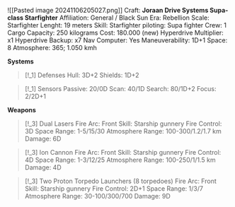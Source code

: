 ![[Pasted image 20241106205027.png]]
Craft: **Joraan Drive Systems Supa-class Starfighter**
Affiliation: General / Black Sun
Era: Rebellion
Scale: Starfighter
Lenght: 19 meters
Skill: Starfighter piloting: Supa fighter
Crew: 1
Cargo Capacity: 250 kilograms
Cost: 180.000 (new)
Hyperdrive Multiplier: x1
Hyperdrive Backup: x7
Nav Computer: Yes
Maneuverability: 1D+1
Space: 8
Atmosphere: 365; 1.050 kmh

**Systems**
> [!_1] Defenses
> Hull: 3D+2
> Shields: 1D+2
> 

> [!_1] Sensors
> Passive: 20/0D
> Scan: 40/1D
> Search: 80/1D+2
> Focus: 2/2D+1

**Weapons**
> [!_3] Dual Lasers
> Fire Arc: Front
> Skill: Starship gunnery
> Fire Control: 3D
> Space Range: 1-5/15/30
> Atmosphere Range: 100-300/1.2/1.7 km
> Damage: 6D

> [!_3] Ion Cannon
> Fire Arc: Front
> Skill: Starship gunnery
> Fire Control: 4D
> Space Range: 1-3/12/25
> Atmosphere Range: 100-250/1/1.5 km
> Damage: 4D

> [!_3] Two Proton Torpedo Launchers (8 torpedoes)
> Fire Arc: Front
> Skill: Starship gunnery
> Fire Control: 2D+1
> Space Range: 1/3/7
> Atmosphere Range: 30-100/300/700
> Damage: 9D